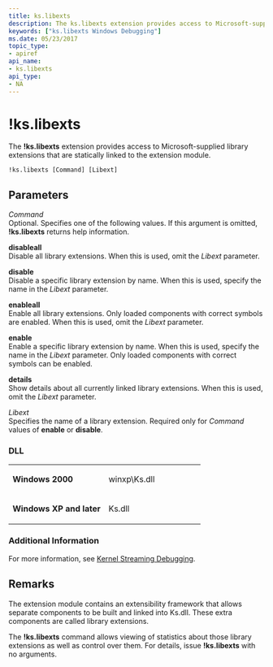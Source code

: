 ```yaml
---
title: ks.libexts
description: The ks.libexts extension provides access to Microsoft-supplied library extensions that are statically linked to the extension module.
keywords: ["ks.libexts Windows Debugging"]
ms.date: 05/23/2017
topic_type:
- apiref
api_name:
- ks.libexts
api_type:
- NA
---
```


# !ks.libexts


The **!ks.libexts** extension provides access to Microsoft-supplied library extensions that are statically linked to the extension module.

```dbgcmd
!ks.libexts [Command] [Libext] 
```

## <span id="Parameters"></span><span id="parameters"></span><span id="PARAMETERS"></span>Parameters


<span id="Command"></span><span id="command"></span><span id="COMMAND"></span>*Command*  
Optional. Specifies one of the following values. If this argument is omitted, **!ks.libexts** returns help information.

<span id="disableall________"></span><span id="DISABLEALL________"></span>**disableall**   
Disable all library extensions. When this is used, omit the *Libext* parameter.

<span id="_________disable"></span><span id="_________DISABLE"></span> **disable**  
Disable a specific library extension by name. When this is used, specify the name in the *Libext* parameter.

<span id="_________enableall"></span><span id="_________ENABLEALL"></span> **enableall**  
Enable all library extensions. Only loaded components with correct symbols are enabled. When this is used, omit the *Libext* parameter.

<span id="enable"></span><span id="ENABLE"></span>**enable**  
Enable a specific library extension by name. When this is used, specify the name in the *Libext* parameter. Only loaded components with correct symbols can be enabled.

<span id="_________details"></span><span id="_________DETAILS"></span> **details**  
Show details about all currently linked library extensions. When this is used, omit the *Libext* parameter.

<span id="_______Libext______"></span><span id="_______libext______"></span><span id="_______LIBEXT______"></span> *Libext*   
Specifies the name of a library extension. Required only for *Command* values of **enable** or **disable**.

### <span id="DLL"></span><span id="dll"></span>DLL

<table>
<colgroup>
<col width="50%" />
<col width="50%" />
</colgroup>
<tbody>
<tr class="odd">
<td align="left"><p><strong>Windows 2000</strong></p></td>
<td align="left"><p>winxp\Ks.dll</p></td>
</tr>
<tr class="even">
<td align="left"><p><strong>Windows XP and later</strong></p></td>
<td align="left"><p>Ks.dll</p></td>
</tr>
</tbody>
</table>

 

### <span id="Additional_Information"></span><span id="additional_information"></span><span id="ADDITIONAL_INFORMATION"></span>Additional Information

For more information, see [Kernel Streaming Debugging](kernel-streaming-debugging.md).

## Remarks

The extension module contains an extensibility framework that allows separate components to be built and linked into Ks.dll. These extra components are called library extensions.

The **!ks.libexts** command allows viewing of statistics about those library extensions as well as control over them. For details, issue **!ks.libexts** with no arguments.

 

 





